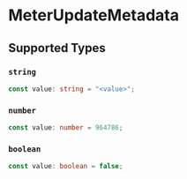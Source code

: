 # MeterUpdateMetadata


## Supported Types

### `string`

```typescript
const value: string = "<value>";
```

### `number`

```typescript
const value: number = 964786;
```

### `boolean`

```typescript
const value: boolean = false;
```

